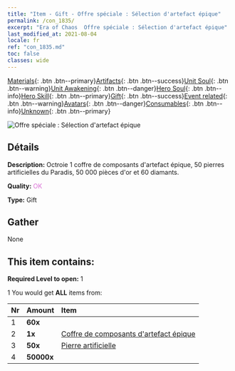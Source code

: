 ```yaml
---
title: "Item - Gift - Offre spéciale : Sélection d'artefact épique"
permalink: /con_1835/
excerpt: "Era of Chaos  Offre spéciale : Sélection d'artefact épique"
last_modified_at: 2021-08-04
locale: fr
ref: "con_1835.md"
toc: false
classes: wide
---
```

 [Materials](/ItemsFR/){: .btn .btn--primary}[Artifacts](/ItemsFR/Artifacts/){: .btn .btn--success}[Unit Soul](/ItemsFR/UnitSoul/){: .btn .btn--warning}[Unit Awakening](/ItemsFR/UnitAwakening/){: .btn .btn--danger}[Hero Soul](/ItemsFR/HeroSoul/){: .btn .btn--info}[Hero Skill](/ItemsFR/HeroSkill/){: .btn .btn--primary}[Gift](/ItemsFR/Gift/){: .btn .btn--success}[Event related](/ItemsFR/Events/){: .btn .btn--warning}[Avatars](/ItemsFR/Avatars/){: .btn .btn--danger}[Consumables](/ItemsFR/Consumables/){: .btn .btn--info}[Unknown](/ItemsFR/Unknown/){: .btn .btn--primary}

 ![Offre spéciale : Sélection d'artefact épique](/images/t/i_907457.png)

## Détails
 **Description:** Octroie 1 coffre de composants d'artefact épique, 50 pierres artificielles du Paradis, 50 000 pièces d'or et 60 diamants.

 **Quality:** <span style="color: #DA70D6">OK</span>

 **Type:** Gift

## Gather

  None

## This item contains:

 **Required Level to open:** 1

 1 You would get **ALL** items  from:

  | Nr | Amount |     Item    |
  |:---|:-------|:------------|
  | 1 |  **60x** | <i class="fas fa-gem"/> |  | 
  | 2 |  **1x** | [Coffre de composants d'artefact épique](/ItemsFR/con_1836/) |  | 
  | 3 |  **50x** | [Pierre artificielle](/ItemsFR/art_188/) |  | 
  | 4 |  **50000x** | <i class="fas fa-coins"/> |  | 
